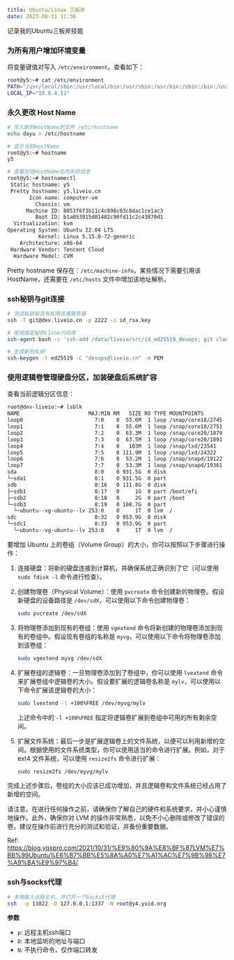 ```yaml
title: Ubuntu/Linux 三板斧
date: 2023-08-31 11:36
```

记录我的Ubuntu三板斧技能

### 为所有用户增加环境变量

将变量键值对写入 `/etc/environment`。查看如下：

```bash
root@y5:~# cat /etc/environment
PATH="/usr/local/sbin:/usr/local/bin:/usr/sbin:/usr/bin:/sbin:/bin:/usr/games:/usr/local/games:/snap/bin"
LOCAL_IP="10.0.4.11"
```

### 永久更改 Host Name

```bash
# 写入新的HostName到文件 /etc/hostname
echo dayu > /etc/hostname

# 显示当前HostName
root@y5:~# hostname
y5

# 查看包括HostName在内系统信息
root@y5:~# hostnamectl
 Static hostname: y5
 Pretty hostname: y5.liveio.cn
       Icon name: computer-vm
         Chassis: vm
      Machine ID: 8053f6f3b11c4c898c03c8dac1ce1ac3
         Boot ID: b1a053915d01402c90fd11c2c43870d1
  Virtualization: kvm
Operating System: Ubuntu 22.04 LTS
          Kernel: Linux 5.15.0-72-generic
    Architecture: x86-64
 Hardware Vendor: Tencent Cloud
  Hardware Model: CVM

```

Pretty hostname 保存在：`/etc/machine-info`。某些情况下需要引用该HostName，还需要在 `/etc/hosts` 文件中增加该地址解析。


### ssh秘钥与git连接

```bash
# 测试私钥是否有权限连接服务器
ssh -T git@dev.liveio.cn -p 2222 -i id_rsa.key

# 使用指定秘钥clone代码库
ssh-agent bash -c 'ssh-add /data/liveio/src/id_ed25519_devops; git clone  ssh://git@github.com/daobox/wz-app.git'

# 生成新的私钥
ssh-keygen -t ed25519 -C "devops@liveio.cn" -m PEM

```


### 使用逻辑卷管理硬盘分区，加装硬盘后系统扩容

查看当前逻辑分区信息：

```bash
root@dev-liveio:~# lsblk
NAME                      MAJ:MIN RM   SIZE RO TYPE MOUNTPOINTS
loop0                       7:0    0  55.6M  1 loop /snap/core18/2745
loop1                       7:1    0  55.6M  1 loop /snap/core18/2751
loop2                       7:2    0  63.3M  1 loop /snap/core20/1879
loop3                       7:3    0  63.5M  1 loop /snap/core20/1891
loop4                       7:4    0   103M  1 loop /snap/lxd/23541
loop5                       7:5    0 111.9M  1 loop /snap/lxd/24322
loop6                       7:6    0  53.2M  1 loop /snap/snapd/19122
loop7                       7:7    0  53.3M  1 loop /snap/snapd/19361
sda                         8:0    0 931.5G  0 disk
└─sda1                      8:1    0 931.5G  0 part
sdb                         8:16   0 111.8G  0 disk
├─sdb1                      8:17   0     1G  0 part /boot/efi
├─sdb2                      8:18   0     2G  0 part /boot
└─sdb3                      8:19   0 108.7G  0 part
  └─ubuntu--vg-ubuntu--lv 253:0    0     1T  0 lvm  /
sdc                         8:32   0 953.9G  0 disk
└─sdc1                      8:33   0 953.9G  0 part
  └─ubuntu--vg-ubuntu--lv 253:0    0     1T  0 lvm  /
```

要增加 Ubuntu 上的卷组（Volume Group）的大小，你可以按照以下步骤进行操作：

1. 连接硬盘：将新的硬盘连接到计算机，并确保系统正确识别了它（可以使用 `sudo fdisk -l` 命令进行检查）。

2. 创建物理卷（Physical Volume）：使用 `pvcreate` 命令创建新的物理卷。假设新硬盘的设备路径是 `/dev/sdX`，可以使用以下命令创建物理卷：

    ```bash
    sudo pvcreate /dev/sdX
    ```

3. 将物理卷添加到现有的卷组：使用 `vgextend` 命令将新创建的物理卷添加到现有的卷组中。假设现有卷组的名称是 `myvg`，可以使用以下命令将物理卷添加到该卷组：

    ```bash
    sudo vgextend myvg /dev/sdX
    ```

4. 扩展卷组的逻辑卷：一旦物理卷添加到了卷组中，你可以使用 `lvextend` 命令来扩展卷组中逻辑卷的大小。假设要扩展的逻辑卷名称是 `mylv`，可以使用以下命令扩展该逻辑卷的大小：

   ```bash
   sudo lvextend -l +100%FREE /dev/myvg/mylv
   ```

   上述命令中的 `-l +100%FREE` 指定将逻辑卷扩展到卷组中可用的所有剩余空间。

5. 扩展文件系统：最后一步是扩展逻辑卷上的文件系统，以便可以利用新增的空间。根据使用的文件系统类型，你可以使用适当的命令进行扩展。例如，对于 ext4 文件系统，可以使用 `resize2fs` 命令进行扩展：

   ```bash
   sudo resize2fs /dev/myvg/mylv
   ```

完成上述步骤后，卷组的大小应该已成功增加，并且逻辑卷和文件系统已经占用了新增的空间。

请注意，在进行任何操作之前，请确保你了解自己的硬件和系统要求，并小心谨慎地操作。此外，确保你对 LVM 的操作非常熟悉，以免不小心删除或修改了错误的卷。建议在操作前进行充分的测试和验证，并备份重要数据。


Ref: https://blog.yqxpro.com/2021/10/31/%E9%80%9A%E8%BF%87LVM%E7%BB%99Ubuntu%E6%B7%BB%E5%8A%A0%E7%A1%AC%E7%9B%98%E7%A9%BA%E9%97%B4/


### ssh与socks代理

```bash
# 本地拨入远程主机，并打开一个Socks5代理
ssh  -p 11022 -D 127.0.0.1:1337 -N root@y4.yuid.org
```

**参数**

* `p`: 远程主机ssh端口 
* `D`: 本地监听的地址与端口
* `N`: 不执行命令，仅作端口转发
